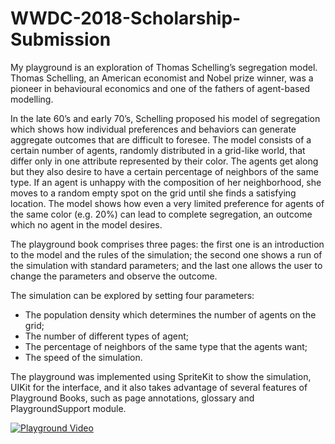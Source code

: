 # WWDC-2018-Scholarship-Submission

My playground is an exploration of Thomas Schelling’s segregation model. Thomas Schelling, an American economist and Nobel prize winner, was a pioneer in behavioural economics and one of the fathers of agent-based modelling. 

In the late 60’s and early 70’s, Schelling proposed his model of segregation which shows how individual preferences and behaviors can generate aggregate outcomes that are difficult to foresee. The model consists of a certain number of agents, randomly distributed in a grid-like world, that differ only in one attribute represented by their color. The agents get along but they also desire to have a certain percentage of neighbors of the same type. If an agent is unhappy with the composition of her neighborhood, she moves to a random empty spot on the grid until she finds a satisfying location. The model shows how even a very limited preference for agents of the same color (e.g. 20%) can lead to complete segregation, an outcome which no agent in the model desires.

The playground book comprises three pages: the first one is an introduction to the model and the rules of the simulation; the second one shows a run of the simulation with standard parameters; and the last one allows the user to change the parameters and observe the outcome.

The simulation can be explored by setting four parameters:

* The population density which determines the number of agents on the grid;
* The number of different types of agent;
* The percentage of neighbors of the same type that the agents want;
* The speed of the simulation.

The playground was implemented using SpriteKit to show the simulation, UIKit for the interface, and it also takes advantage of several features of Playground Books, such as page annotations, glossary and PlaygroundSupport module.

[![Playground Video](https://img.youtube.com/vi/XqmbZuS13Lo/0.jpg)](https://www.youtube.com/watch?v=XqmbZuS13Lo)

